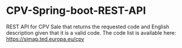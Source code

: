 # CPV-Spring-boot-REST-API
REST API for CPV Sale that returns the requested code and English description given that it is a valid code.  The code list is available here: https://simap.ted.europa.eu/cpv
